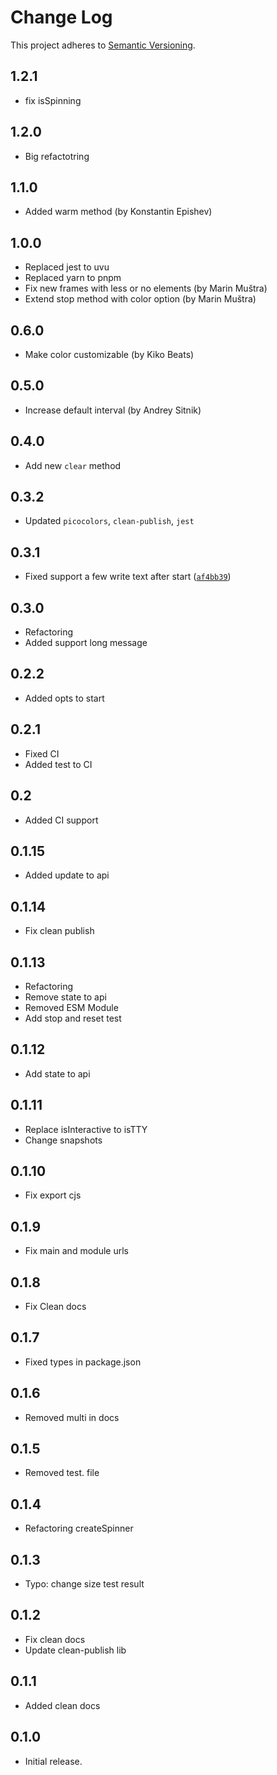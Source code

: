 # Change Log

This project adheres to [Semantic Versioning](http://semver.org/).

## 1.2.1

- fix isSpinning

## 1.2.0

- Big refactotring

## 1.1.0

- Added warm method (by Konstantin Epishev)

## 1.0.0

- Replaced jest to uvu
- Replaced yarn to pnpm
- Fix new frames with less or no elements (by Marin Muštra)
- Extend stop method with color option (by Marin Muštra)

## 0.6.0

- Make color customizable (by Kiko Beats)

## 0.5.0

- Increase default interval (by Andrey Sitnik)

## 0.4.0

- Add new `clear` method

## 0.3.2

- Updated `picocolors`, `clean-publish`, `jest`

## 0.3.1

- Fixed support a few write text after start ([`af4bb39`](https://github.com/alexeyraspopov/picocolors/pull/31))

## 0.3.0

- Refactoring
- Added support long message

## 0.2.2

- Added opts to start

## 0.2.1

- Fixed CI
- Added test to CI

## 0.2

- Added CI support

## 0.1.15

- Added update to api

## 0.1.14

- Fix clean publish

## 0.1.13

- Refactoring
- Remove state to api
- Removed ESM Module
- Add stop and reset test

## 0.1.12

- Add state to api

## 0.1.11

- Replace isInteractive to isTTY
- Change snapshots

## 0.1.10

- Fix export cjs

## 0.1.9

- Fix main and module urls

## 0.1.8

- Fix Clean docs

## 0.1.7

- Fixed types in package.json

## 0.1.6

- Removed multi in docs

## 0.1.5

- Removed test. file

## 0.1.4

- Refactoring createSpinner

## 0.1.3

- Typo: change size test result

## 0.1.2

- Fix clean docs
- Update clean-publish lib

## 0.1.1

- Added clean docs

## 0.1.0

- Initial release.
